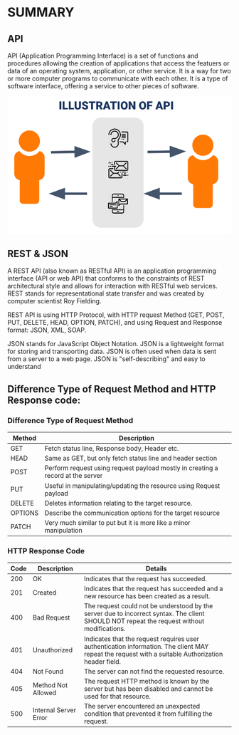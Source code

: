 # SUMMARY

## API

API (Application Programming Interface) is a set of functions and procedures allowing the creation of applications that access the featuers or data of an operating system, application, or other service. It is a way for two or more computer programs to communicate with each other. It is a type of software interface, offering a service to other pieces of software.

![Ilustration of API](screenshots/ilustration_of_api.png)

## REST & JSON

A REST API (also known as RESTful API) is an application programming interface (API or web API) that conforms to the constraints of REST architectural style and allows for interaction with RESTful web services. REST stands for representational state transfer and was created by computer scientist Roy Fielding.

REST API is using HTTP Protocol, with HTTP request Method (GET, POST, PUT, DELETE, HEAD, OPTION, PATCH), and using Request and Response format: JSON, XML, SOAP.

JSON stands for JavaScript Object Notation. JSON is a lightweight format for storing and transporting data. JSON is often used when data is sent from a server to a web page. JSON is "self-describing" and easy to understand

## Difference Type of Request Method and HTTP Response code:

### Difference Type of Request Method
| Method | Description
| - | -|
|GET|	Fetch status line, Response body, Header etc.|
|HEAD|	Same as GET, but only fetch status line and header section|
|POST|	Perform request using request payload mostly in creating a record at the server|
|PUT|	Useful in manipulating/updating the resource using Request payload|
|DELETE|	Deletes information relating to the target resource.|
|OPTIONS|	Describe the communication options for the target resource|
|PATCH|	Very much similar to put but it is more like a minor manipulation|

### HTTP Response Code
| Code | Description | Details |
| - | - | -|
| 200 | OK | Indicates that the request has succeeded. |
| 201 | Created | Indicates that the request has succeeded and a new resource has been created as a result. |
| 400 | Bad Request | The request could not be understood by the server due to incorrect syntax. The client SHOULD NOT repeat the request without modifications. |
| 401 | Unauthorized | Indicates that the request requires user authentication information. The client MAY repeat the request with a suitable Authorization header field. |
| 404 | Not Found | The server can not find the requested resource. | 
| 405 | Method Not Allowed | The request HTTP method is known by the server but has been disabled and cannot be used for that resource. |
| 500 | Internal Server Error | The server encountered an unexpected condition that prevented it from fulfilling the request. |
